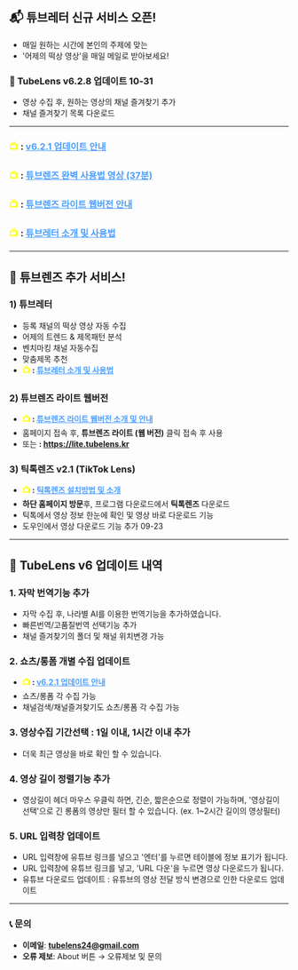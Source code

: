 ## 📬 튜브레터 신규 서비스 오픈!

- 매일 원하는 시간에 본인의 주제에 맞는
- '어제의 떡상 영상'을 매일 메일로 받아보세요!

### 🚀 TubeLens v6.2.8 업데이트 10-31

- 영상 수집 후, 원하는 영상의 채널 즐겨찾기 추가
- 채널 즐겨찾기 목록 다운로드

---

### <span style="color: #ffff00; font-weight: bold;">📺 </span>: <a href="https://youtu.be/gCm_ZJL1-T0" style="color: #4a9eff; text-decoration: underline;">v6.2.1 업데이트 안내</a>
### <span style="color: #ffff00; font-weight: bold;">📺 </span>: <a href="https://youtu.be/_U0ZlWsQC2w" style="color: #4a9eff; text-decoration: underline;">튜브렌즈 완벽 사용법 영상 (37분)</a>
### <span style="color: #ffff00; font-weight: bold;">📺 </span>: <a href="https://youtu.be/PKTwdt32soQ" style="color: #4a9eff; text-decoration: underline;">튜브렌즈 라이트 웹버전 안내</a>
### <span style="color: #ffff00; font-weight: bold;">📺 </span>: <a href="https://youtu.be/inoIscIEzCo" style="color: #4a9eff; text-decoration: underline;">튜브레터 소개 및 사용법</a>

---

## 🚀 튜브렌즈 추가 서비스!

### 1) 튜브레터
- 등록 채널의 떡상 영상 자동 수집
- 어제의 트렌드 & 제목패턴 분석
- 벤치마킹 채널 자동수집
- 맞춤제목 추천
- **<span style="color: #ffff00; font-weight: bold;">📺 </span>: <a href="https://youtu.be/inoIscIEzCo" style="color: #4a9eff; text-decoration: underline;">튜브레터 소개 및 사용법</a>**

### 2) 튜브렌즈 라이트 웹버전
- **<span style="color: #ffff00; font-weight: bold;">📺 </span>: <a href="https://youtu.be/PKTwdt32soQ" style="color: #4a9eff; text-decoration: underline;">튜브렌즈 라이트 웹버전 소개 및 안내</a>**
- 홈페이지 접속 후, **튜브렌즈 라이트 (웹 버전)** 클릭 접속 후 사용
- 또는 **<span style="color: #ffff00; font-weight: bold;"></span>: <a href="https://lite.tubelens.kr" style="color: #4a9eff; text-decoration: underline;">https://lite.tubelens.kr</a>**

### 3) 틱톡렌즈 v2.1 (TikTok Lens)
- **<span style="color: #ffff00; font-weight: bold;">📺 </span>: <a href="https://youtu.be/nFI9PUbbTUQ" style="color: #4a9eff; text-decoration: underline;">틱톡렌즈 설치방법 및 소개</a>**
- **하단 홈페이지 방문**후, 프로그램 다운로드에서 **틱톡렌즈** 다운로드
- 틱톡에서 영상 정보 한눈에 확인 및 영상 바로 다운로드 기능
- 도우인에서 영상 다운로드 기능 추가 09-23

---

## 🚀 TubeLens v6 업데이트 내역

### 1. 자막 번역기능 추가
- 자막 수집 후, 나라별 AI를 이용한 번역기능을 추가하였습니다.
- 빠른번역/고품질번역 선택기능 추가
- 채널 즐겨찾기의 폴더 및 채널 위치변경 가능

### 2. 쇼츠/롱폼 개별 수집 업데이트
- **<span style="color: #ffff00; font-weight: bold;">📺 </span>: <a href="https://youtu.be/gCm_ZJL1-T0" style="color: #4a9eff; text-decoration: underline;">v6.2.1 업데이트 안내</a>**
- 쇼츠/롱폼 각 수집 가능
- 채널검색/채널즐겨찾기도 쇼츠/롱폼 각 수집 가능

### 3. 영상수집 기간선택 : 1일 이내, 1시간 이내 추가
- 더욱 최근 영상을 바로 확인 할 수 있습니다.
  
### 4. 영상 길이 정렬기능 추가
- 영상길이 헤더 마우스 우클릭 하면, 긴순, 짧은순으로 정렬이 가능하며, '영상길이 선택'으로 긴 롱폼의 영상만 필터 할 수 있습니다.
  (ex. 1~2시간 길이의 영상필터)

### 5. URL 입력창 업데이트
- URL 입력창에 유튜브 링크를 넣으고 '엔터'를 누르면 테이블에 정보 표기가 됩니다.
- URL 입력창에 유튜브 링크를 넣고, 'URL 다운'을 누르면 영상 다운로드가 됩니다.
- 유튜브 다운로드 업데이트 : 유튜브의 영상 전달 방식 변경으로 인한 다운로드 업데이트

---

### 📞 **문의**

- **이메일**: **tubelens24@gmail.com**
- **오류 제보**: About 버튼 → 오류제보 및 문의
